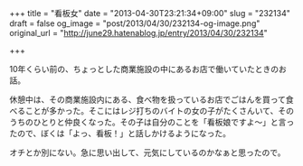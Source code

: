 +++
title = "看板女"
date = "2013-04-30T23:21:34+09:00"
slug = "232134"
draft = false
og_image = "post/2013/04/30/232134-og-image.png"
original_url = "http://june29.hatenablog.jp/entry/2013/04/30/232134"

+++

<p>10年くらい前の、ちょっとした商業施設の中にあるお店で働いていたときのお話。</p>
<p>休憩中は、その商業施設内にある、食べ物を扱っているお店でごはんを買って食べることが多かった。そこにはレジ打ちのバイトの女の子がたくさんいて、そのうちのひとりと仲良くなった。その子は自分のことを「看板娘ですよ〜」と言ったので、ぼくは「よっ、看板！」と話しかけるようになった。</p>
<p>オチとか別にない。急に思い出して、元気にしているのかなぁと思ったので。</p>
